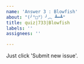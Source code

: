 ```yaml
---
name: 'Answer 3 : Blowfish'
about: "(╯°□°）╯︵ ┻━┻"
title: quiz|733|Blowfish
labels: ''
assignees: ''

---
```


Just click 'Submit new issue'.
